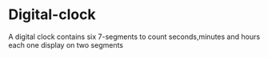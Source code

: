 # Digital-clock
A digital clock contains six 7-segments to count seconds,minutes and hours each one display on two segments
